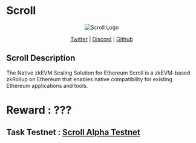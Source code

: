 <p align="center"> <h1>Scroll</h1></p>
<p align="center">
  <img src="https://avatars.githubusercontent.com/u/87750292?s=200&v=4](https://scroll.io/static/media/logo_with_text.7c6cafcac81093d6f83b.png" alt="Scroll Logo">
</p>

<p align="center">
  <a href="https://twitter.com/Scroll_ZKP">Twitter</a> |
  <a href="https://discord.com/invite/scroll">Discord</a> |
  <a href="https://github.com/scroll-tech">Github</a>
</p>


## Scroll Description
The Native zkEVM Scaling Solution for Ethereum
Scroll is a zkEVM-based zkRollup on Ethereum that enables native compatibility for existing Ethereum applications and tools.

<p align="center">
  <h1>Reward : ??? </h1>
</p>

## Task Testnet : <a href="https://github.com/blockReal/Task-Testnet/tree/main/Scroll/Pre-alpha%20Testnet">Scroll Alpha Testnet</a> 



